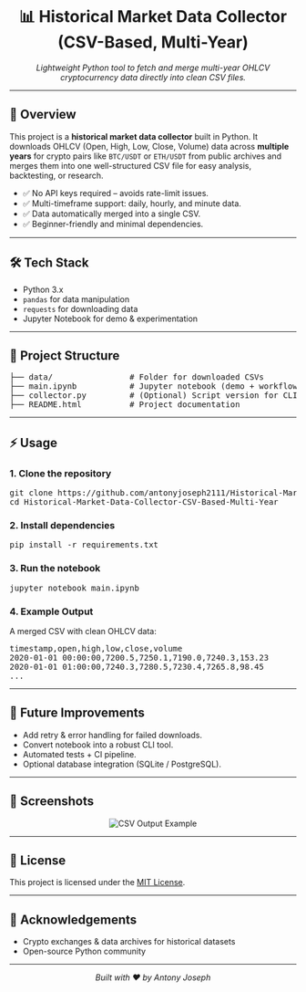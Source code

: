 <h1 align="center">📊 Historical Market Data Collector (CSV-Based, Multi-Year)</h1>

<p align="center">
  <em>Lightweight Python tool to fetch and merge multi-year OHLCV cryptocurrency data directly into clean CSV files.</em>
</p>

<hr />

<h2>🚀 Overview</h2>
<p>
This project is a <strong>historical market data collector</strong> built in Python.  
It downloads OHLCV (Open, High, Low, Close, Volume) data across <strong>multiple years</strong> for crypto pairs 
like <code>BTC/USDT</code> or <code>ETH/USDT</code> from public archives and merges them into one 
well-structured CSV file for easy analysis, backtesting, or research.
</p>

<ul>
  <li>✅ No API keys required – avoids rate-limit issues.</li>
  <li>✅ Multi-timeframe support: daily, hourly, and minute data.</li>
  <li>✅ Data automatically merged into a single CSV.</li>
  <li>✅ Beginner-friendly and minimal dependencies.</li>
</ul>

<hr />

<h2>🛠️ Tech Stack</h2>
<ul>
  <li>Python 3.x</li>
  <li><code>pandas</code> for data manipulation</li>
  <li><code>requests</code> for downloading data</li>
  <li>Jupyter Notebook for demo & experimentation</li>
</ul>

<hr />

<h2>📂 Project Structure</h2>
<pre>
├── data/                # Folder for downloaded CSVs
├── main.ipynb           # Jupyter notebook (demo + workflow)
├── collector.py         # (Optional) Script version for CLI usage
├── README.html          # Project documentation
</pre>

<hr />

<h2>⚡ Usage</h2>

<h3>1. Clone the repository</h3>
<pre>
git clone https://github.com/antonyjoseph2111/Historical-Market-Data-Collector-CSV-Based-Multi-Year.git
cd Historical-Market-Data-Collector-CSV-Based-Multi-Year
</pre>

<h3>2. Install dependencies</h3>
<pre>
pip install -r requirements.txt
</pre>

<h3>3. Run the notebook</h3>
<pre>
jupyter notebook main.ipynb
</pre>

<h3>4. Example Output</h3>
<p>A merged CSV with clean OHLCV data:</p>

<pre>
timestamp,open,high,low,close,volume
2020-01-01 00:00:00,7200.5,7250.1,7190.0,7240.3,153.23
2020-01-01 01:00:00,7240.3,7280.5,7230.4,7265.8,98.45
...
</pre>

<hr />

<h2>🎯 Future Improvements</h2>
<ul>
  <li>Add retry & error handling for failed downloads.</li>
  <li>Convert notebook into a robust CLI tool.</li>
  <li>Automated tests + CI pipeline.</li>
  <li>Optional database integration (SQLite / PostgreSQL).</li>
</ul>

<hr />

<h2>📸 Screenshots</h2>
<p align="center">
  <img src="https://via.placeholder.com/800x400?text=Sample+CSV+Output" alt="CSV Output Example" />
</p>

<hr />

<h2>📜 License</h2>
<p>This project is licensed under the <a href="https://opensource.org/licenses/MIT">MIT License</a>.</p>

<hr />

<h2>🙌 Acknowledgements</h2>
<ul>
  <li>Crypto exchanges & data archives for historical datasets</li>
  <li>Open-source Python community</li>
</ul>

<hr />

<p align="center"><em>Built with ❤️ by Antony Joseph</em></p>
